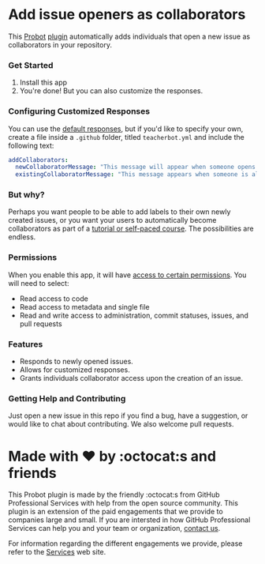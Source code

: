 # Add issue openers as collaborators

This [Probot](https://github.com/probot/probot/) [plugin](https://github.com/probot/probot/#plugins) automatically adds individuals that open a new issue as collaborators in your repository.

### Get Started

1. Install this app
1. You're done! But you can also customize the responses.

### Configuring Customized Responses

You can use the [default responses](lib/defaults.js), but if you'd like to specify your own, create a file inside a `.github` folder, titled `teacherbot.yml` and include the following text:

```yml
addCollaborators:
  newCollaboratorMessage: "This message will appear when someone opens a new issue, and is not already a collaborator."
  existingCollaboratorMessage: "This message appears when someone is already a collaborator and they open a new issue."
```

### But why?

Perhaps you want people to be able to add labels to their own newly created issues, or you want your users to automatically become collaborators as part of a [tutorial or self-paced course](https://services.github.com/on-demand/intro-to-github/join-class-repository). The possibilities are endless.

### Permissions

When you enable this app, it will have [access to certain permissions](https://developer.github.com/v3/apps/permissions/). You will need to select:
- Read access to code
- Read access to metadata and single file
- Read and write access to administration, commit statuses, issues, and pull requests

### Features

- Responds to newly opened issues.
- Allows for customized responses.
- Grants individuals collaborator access upon the creation of an issue.

### Getting Help and Contributing

Just open a new issue in this repo if you find a bug, have a suggestion, or would like to chat about contributing. We also welcome pull requests.

# Made with :heart: by :octocat:s and friends

This Probot plugin is made by the friendly :octocat:s from GitHub Professional Services with help from the open source community. This plugin is an extension of the paid engagements that we provide to companies large and small. If you are intersted in how GitHub Professional Services can help you and your team or organization, [contact us](https://services.github.com/contact/).

For information regarding the different engagements we provide, please refer to the [Services](https://services.github.com/) web site.
